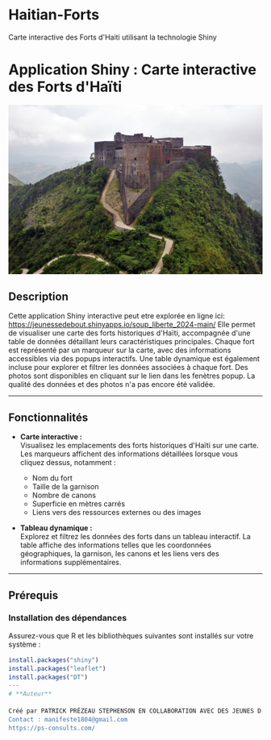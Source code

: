# Haitian-Forts
Carte interactive des Forts d'Haiti utilisant la technologie Shiny
# **Application Shiny : Carte interactive des Forts d'Haïti**
![My Image](https://github.com/stepminer/Haitian-Forts/blob/main/citadelle.jpg)

## **Description**

Cette application Shiny interactive peut etre explorée en ligne ici: https://jeunessedebout.shinyapps.io/soup_liberte_2024-main/ Elle permet de visualiser une carte des forts historiques d'Haïti, accompagnée d'une table de données détaillant leurs caractéristiques principales. Chaque fort est représenté par un marqueur sur la carte, avec des informations accessibles via des popups interactifs. Une table dynamique est également incluse pour explorer et filtrer les données associées à chaque fort. Des photos sont disponibles en cliquant sur le lien dans les fenètres popup. La qualité des données et des photos n'a pas encore été validée.

---

## **Fonctionnalités**

- **Carte interactive :**  
  Visualisez les emplacements des forts historiques d'Haïti sur une carte. Les marqueurs affichent des informations détaillées lorsque vous cliquez dessus, notamment :
  - Nom du fort
  - Taille de la garnison
  - Nombre de canons
  - Superficie en mètres carrés
  - Liens vers des ressources externes ou des images
  
- **Tableau dynamique :**  
  Explorez et filtrez les données des forts dans un tableau interactif. La table affiche des informations telles que les coordonnées géographiques, la garnison, les canons et les liens vers des informations supplémentaires.

---

## **Prérequis**

### **Installation des dépendances**

Assurez-vous que R et les bibliothèques suivantes sont installés sur votre système :

```r
install.packages("shiny")
install.packages("leaflet")
install.packages("DT")
---
# **Auteur**

Créé par PATRICK PRÉZEAU STEPHENSON EN COLLABORATION AVEC DES JEUNES D'HAITI
Contact : manifeste1804@gmail.com
https://ps-consults.com/
